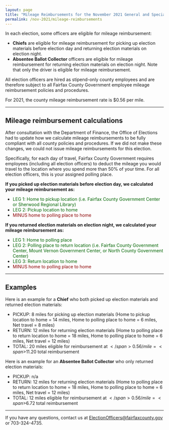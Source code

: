 ```yaml
---
layout: page
title: "Mileage Reimbursements for the November 2021 General and Special Elections"
permalink: /nov-2021/mileage-reimbursements
---
```


In each election, some officers are eligible for mileage reimbursement:

- **Chiefs** are eligible for mileage reimbursement for picking up election materials before election day and returning election materials on election night.
- **Absentee Ballot Collector** officers are eligible for mileage reimbursement for returning election materials on election night. Note that only the driver is eligible for mileage reimbursement.

All election officers are hired as stipend-only county employees and are therefore subject to all Fairfax County Government employee mileage reimbursement policies and procedures.

For 2021, the county mileage reimbursement rate is <span>$</span>0.56 per mile.

---

## Mileage reimbursement calculations

After consultation with the Department of Finance, the Office of Elections had to update how we calculate mileage reimbursements to be fully compliant with all county policies and procedures. If we did not make these changes, we could not issue mileage reimbursements for this election.

Specifically, for each day of travel, Fairfax County Government requires employees (including all election officers) to deduct the mileage you would travel to the location where you spend more than 50% of your time. For all election officers, this is your assigned polling place.

**If you picked up election materials before election day, we calculated your mileage reimbursement as:**
- <span style="color:darkGreen;">LEG 1: Home to pickup location (i.e. Fairfax County Government Center or Sherwood Regional Library)</span>
- <span style="color:darkGreen;">LEG 2: Pickup location to home</span>
- <span style="color:darkRed;">MINUS home to polling place to home</span>

**If you returned election materials on election night, we calculated your mileage reimbursement as:**
- <span style="color:darkGreen;">LEG 1: Home to polling place</span>
- <span style="color:darkGreen;">LEG 2: Polling place to return location (i.e. Fairfax County Government Center, Mount Vernon Government Center, or North County Government Center)</span>
- <span style="color:darkGreen;">LEG 3: Return location to home</span>
- <span style="color:darkRed;">MINUS home to polling place to home</span>

---

## Examples

Here is an example for a **Chief** who both picked up election materials and returned election materials:
- PICKUP: 8 miles for picking up election materials (Home to pickup location to home = 14 miles, Home to polling place to home = 6 miles, Net travel = 8 miles)
- RETURN: 12 miles for returning election materials (Home to polling place to return location to home = 18 miles, Home to polling place to home = 6 miles, Net travel = 12 miles)
- TOTAL: 20 miles eligible for reimbursement at <span>$</span>0.56/mile = <span>$</span>11.20 total reimbursement

Here is an example for an **Absentee Ballot Collector** who only returned election materials:
- PICKUP: n/a
- RETURN: 12 miles for returning election materials (Home to polling place to return location to home = 18 miles, Home to polling place to home = 6 miles, Net travel = 12 miles)
- TOTAL: 12 miles eligible for reimbursement at <span>$</span>0.56/mile = <span>$</span>6.72 total reimbursement

---

If you have any questions, contact us at ElectionOfficers@fairfaxcounty.gov or 703-324-4735.
